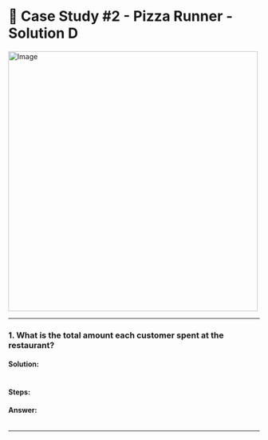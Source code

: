 # 🍜 Case Study #2 - Pizza Runner - Solution D
<img src="https://8weeksqlchallenge.com/images/case-study-designs/2.png" alt="Image" width="500" height="520">

***
### **1. What is the total amount each customer spent at the restaurant?**

#### **Solution**:
````sql

````

#### **Steps**:


#### **Answer**:
<img src="" >



***